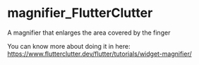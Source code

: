 # magnifier_FlutterClutter
A magnifier that enlarges the area covered by the finger

You can know more about doing it in here:
https://www.flutterclutter.dev/flutter/tutorials/widget-magnifier/
